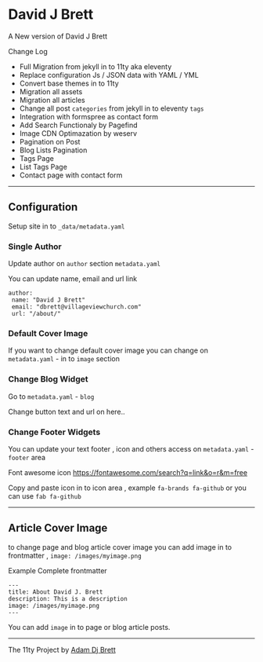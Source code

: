 # David J Brett

A New version of David J Brett

Change Log

+ Full Migration from jekyll in to 11ty aka eleventy
+ Replace configuration Js / JSON data with YAML / YML
+ Convert base themes in to 11ty
+ Migration all assets
+ Migration all articles
+ Change all post `categories` from jekyll in to eleventy `tags`
+ Integration with formspree as contact form
+ Add Search Functionaly by Pagefind
+ Image CDN Optimazation by weserv
+ Pagination on Post
+ Blog Lists Pagination
+ Tags Page
+ List Tags Page
+ Contact page with contact form

---

## Configuration

Setup site in to `_data/metadata.yaml`

### Single Author

Update author on `author` section `metadata.yaml`

You can update name, email and url link 

```
author: 
 name: "David J Brett"
 email: "dbrett@villageviewchurch.com"
 url: "/about/"
```

### Default Cover Image

If you want to change default cover image you can change on `metadata.yaml` - in to `image` section

### Change Blog Widget

Go to `metadata.yaml` - `blog`

Change button text and url on here..

### Change Footer Widgets

You can update your text footer , icon and others access on `metadata.yaml` - `footer` area

Font awesome icon https://fontawesome.com/search?q=link&o=r&m=free

Copy and paste icon in to icon area , example `fa-brands fa-github` or you can use `fab fa-github`

---

## Article Cover Image

to change page and blog article cover image you can add image in to frontmatter , `image: /images/myimage.png`

Example Complete frontmatter

```
---
title: About David J. Brett
description: This is a description
image: /images/myimage.png
---
```

You can add `image` in to page or blog article posts.

---

The 11ty Project by [Adam Dj Brett](https://adamdjbrett.com)

